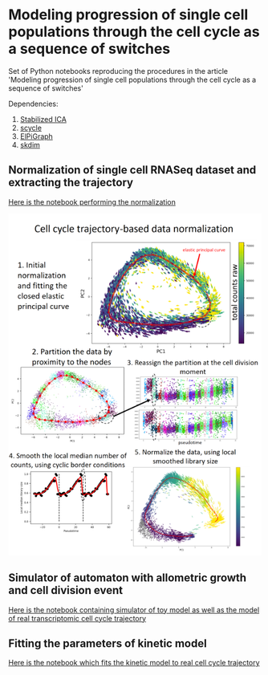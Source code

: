 # Modeling progression of single cell populations through the cell cycle as a sequence of switches

Set of Python notebooks reproducing the procedures in the article 'Modeling progression of single cell populations through the cell cycle as a sequence of switches'

Dependencies:

1. [Stabilized ICA](https://github.com/ncaptier/Stabilized_ICA)
2. [scycle](https://github.com/csgroen/scycle)
3. [ElPiGraph](https://github.com/j-bac/elpigraph-python)
4. [skdim](https://github.com/j-bac/scikit-dimension)

## Normalization of single cell RNASeq dataset and extracting the trajectory

[Here is the notebook performing the normalization](https://github.com/auranic/CellCycleTrajectory_SegmentModel/blob/main/notebooks/CCT_Normalization_Computation.ipynb)

![image](https://github.com/auranic/CellCycleTrajectory_SegmentModel/blob/main/images/CCT_based_normalization_small.png)


## Simulator of automaton with allometric growth and cell division event

[Here is the notebook containing simulator of toy model as well as the model of real transcriptomic cell cycle trajectory](https://github.com/auranic/CellCycleTrajectory_SegmentModel/blob/main/notebooks/CellCycle_Modeling_SimpleSwitches.ipynb)


## Fitting the parameters of kinetic model

[Here is the notebook which fits the kinetic model to real cell cycle trajectory](https://github.com/auranic/CellCycleTrajectory_SegmentModel/blob/main/notebooks/CellCycleManuscript_ModelingCCT.ipynb)

